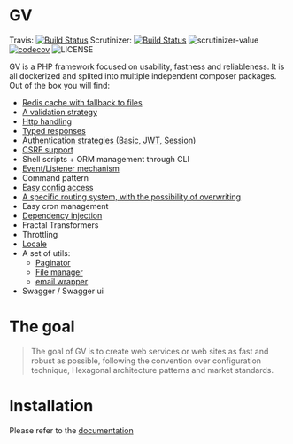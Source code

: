 # GV 
Travis: [![Build Status](https://travis-ci.org/veraguido/gv.svg?branch=master)](https://travis-ci.org/veraguido/gv) 
Scrutinizer: [![Build Status](https://scrutinizer-ci.com/g/veraguido/gv/badges/build.png?b=master)](https://scrutinizer-ci.com/g/veraguido/gv/build-status/master) <img src="https://scrutinizer-ci.com/g/veraguido/gv/badges/quality-score.png?b=master" alt="scrutinizer-value"> 
[![codecov](https://codecov.io/gh/veraguido/gv/branch/master/graph/badge.svg)](https://codecov.io/gh/veraguido/gv)
<img src="https://img.shields.io/badge/Licence-MIT-f6ca19.svg" alt="LICENSE" title="LICENSE"> 


GV is a PHP framework focused on usability, fastness and reliableness. It is all dockerized and splited into multiple independent composer packages. 
Out of the box you will find:

  - [Redis cache with fallback to files](https://github.com/veraguido/gv-cache)
  - [A validation strategy](https://github.com/veraguido/gv-validations)
  - [Http handling](https://github.com/veraguido/gv-http)
  - [Typed responses](https://github.com/veraguido/gv-response-types)
  - [Authentication strategies (Basic, JWT, Session)](https://github.com/veraguido/gv-security)
  - [CSRF support](https://github.com/veraguido/gv-security)  
  - Shell scripts + ORM management through CLI
  - [Event/Listener mechanism](https://github.com/veraguido/gv-events)
  - Command pattern
  - [Easy config access](https://github.com/veraguido/gv-config)
  - [A specific routing system, with the possibility of overwriting](https://github.com/veraguido/gv-routes)
  - Easy cron management
  - [Dependency injection](https://github.com/veraguido/gv-dependency-injection)
  - Fractal Transformers
  - Throttling
  - [Locale](https://github.com/veraguido/gv-locale)  
  - A set of utils: 
    - [Paginator](https://github.com/veraguido/gv-paginator)
    - [File manager](https://github.com/veraguido/gv-file-manager)
    - [email wrapper](https://github.com/veraguido/gv-email)
  - Swagger / Swagger ui

# The goal

> The goal of GV is to create web services or web sites
> as fast and robust as possible, following the
> convention over configuration technique, Hexagonal architecture patterns and market standards.

# Installation

Please refer to the [documentation](https://veraguido.github.io/gv-documentation/)
